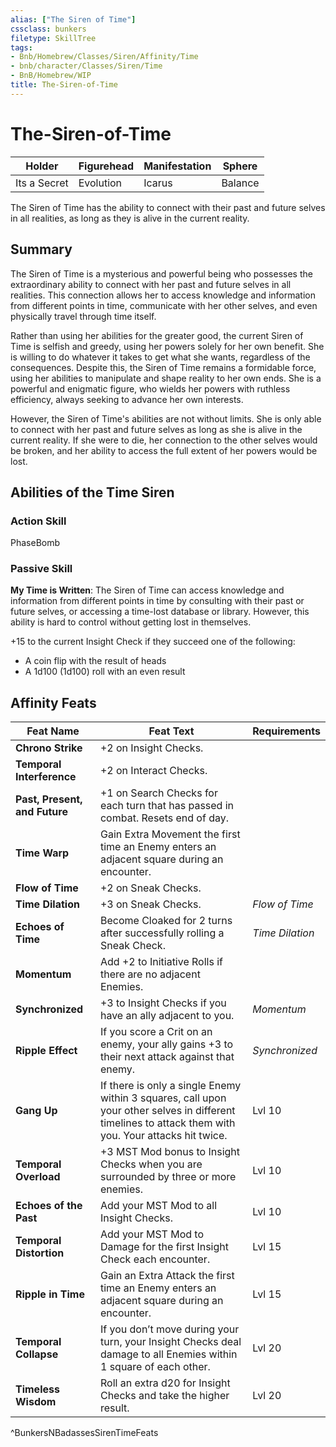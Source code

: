 ```yaml
---
alias: ["The Siren of Time"]
cssclass: bunkers
filetype: SkillTree
tags:
- Bnb/Homebrew/Classes/Siren/Affinity/Time
- bnb/character/Classes/Siren/Time
- BnB/Homebrew/WIP
title: The-Siren-of-Time
---
```


# The-Siren-of-Time
| Holder | Figurehead | Manifestation | Sphere  |
| ------ | ---------- | ------------- | ------- |
| Its a Secret    | Evolution     | Icarus           | Balance |

The Siren of Time has the ability to connect with their past and future selves in all realities, as long as they is alive in the current reality.

## Summary
The Siren of Time is a mysterious and powerful being who possesses the extraordinary ability to connect with her past and future selves in all realities. This connection allows her to access knowledge and information from different points in time, communicate with her other selves, and even physically travel through time itself.

Rather than using her abilities for the greater good, the current Siren of Time is selfish and greedy, using her powers solely for her own benefit. She is willing to do whatever it takes to get what she wants, regardless of the consequences. Despite this, the Siren of Time remains a formidable force, using her abilities to manipulate and shape reality to her own ends. She is a powerful and enigmatic figure, who wields her powers with ruthless efficiency, always seeking to advance her own interests.

However, the Siren of Time's abilities are not without limits. She is only able to connect with her past and future selves as long as she is alive in the current reality. If she were to die, her connection to the other selves would be broken, and her ability to access the full extent of her powers would be lost.

## Abilities of the Time Siren

### Action Skill
PhaseBomb

### Passive Skill
**My Time is Written**: The Siren of Time can access knowledge and information from different points in time by consulting with their past or future selves, or accessing a time-lost database or library. However, this ability is hard to control without getting lost in themselves. 

+15 to the current Insight Check if they succeed one of the following: 
- A coin flip with the result of heads
- A 1d100 (1d100) roll with an even result

## Affinity Feats

| **Feat Name**                 | **Feat Text**                                                                                                                 | **Requirements** |
| --------------------------- | --------------------------------------------------------------------------------------------------------------------------- | -------------- |
| **Chrono Strike**           | +2 on Insight Checks.                                                                                                        |                |
| **Temporal Interference**   | +2 on Interact Checks.                                                                                                        |                |
| **Past, Present, and Future** | +1 on Search Checks for each turn that has passed in combat. Resets end of day.                                                                  |                |
| **Time Warp**               | Gain Extra Movement the first time an Enemy enters an adjacent square during an encounter.                                |                |
| **Flow of Time**            | +2 on Sneak Checks.                                                                                                           |                |
| **Time Dilation**           | +3 on Sneak Checks.                                                                                                           | *Flow of Time*  |
| **Echoes of Time**          | Become Cloaked for 2 turns after successfully rolling a Sneak Check.                                                          | *Time Dilation* |
| **Momentum**                | Add +2 to Initiative Rolls if there are no adjacent Enemies.                                                                  |                |
| **Synchronized**            | +3 to Insight Checks if you have an ally adjacent to you.                                                                     | *Momentum*      |
| **Ripple Effect**           | If you score a Crit on an enemy, your ally gains +3 to their next attack against that enemy.                                 | *Synchronized*  |
| **Gang Up**                 | If there is only a single Enemy within 3 squares, call upon your other selves in different timelines to attack them with you. Your attacks hit twice. | Lvl 10         |
| **Temporal Overload**       | +3 MST Mod bonus to Insight Checks when you are surrounded by three or more enemies.                                        | Lvl 10         |
| **Echoes of the Past**      | Add your MST Mod to all Insight Checks.                                                                                       | Lvl 10         |
| **Temporal Distortion**     | Add your MST Mod to Damage for the first Insight Check each encounter.                                                        | Lvl 15         |
| **Ripple in Time**          | Gain an Extra Attack the first time an Enemy enters an adjacent square during an encounter.                                | Lvl 15         |
| **Temporal Collapse**       | If you don’t move during your turn, your Insight Checks deal damage to all Enemies within 1 square of each other.          | Lvl 20         |
| **Timeless Wisdom**         | Roll an extra d20 for Insight Checks and take the higher result.                                                             | Lvl 20         |
^BunkersNBadassesSirenTimeFeats